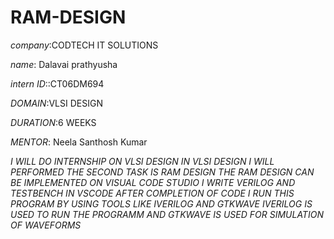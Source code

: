 # RAM-DESIGN

*company*:CODTECH IT SOLUTIONS 

*name*: Dalavai prathyusha

*intern ID*::CT06DM694

*DOMAIN*:VLSI DESIGN

*DURATION*:6 WEEKS

*MENTOR*: Neela Santhosh Kumar  

*I WILL DO INTERNSHIP ON VLSI DESIGN 
IN VLSI DESIGN I WILL PERFORMED THE  SECOND TASK IS  RAM DESIGN 
THE RAM DESIGN CAN BE IMPLEMENTED ON VISUAL CODE STUDIO
I WRITE VERILOG AND TESTBENCH IN VSCODE 
AFTER COMPLETION OF CODE I RUN THIS PROGRAM BY USING TOOLS LIKE IVERILOG AND GTKWAVE
IVERILOG IS USED TO RUN THE PROGRAMM AND GTKWAVE IS USED FOR SIMULATION OF WAVEFORMS*
